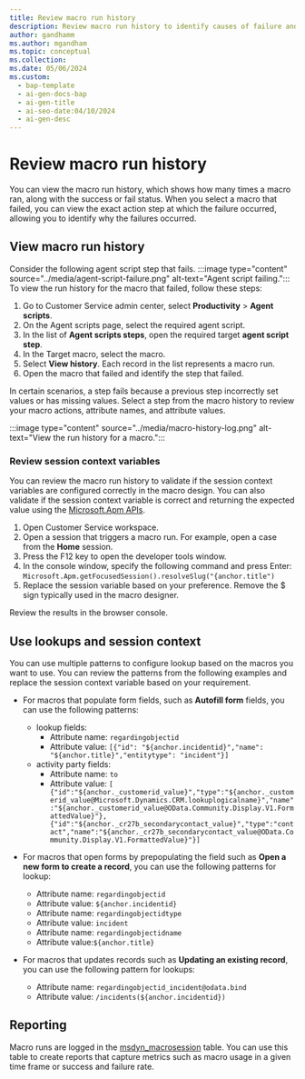```yaml
---
title: Review macro run history
description: Review macro run history to identify causes of failure and view exact action step at which failure occurred.
author: gandhamm
ms.author: mgandham
ms.topic: conceptual
ms.collection:
ms.date: 05/06/2024
ms.custom:
  - bap-template
  - ai-gen-docs-bap
  - ai-gen-title
  - ai-seo-date:04/10/2024
  - ai-gen-desc
---
```


# Review macro run history

You can view the macro run history, which shows how many times a macro ran, along with the success or fail status. When you select a macro that failed, you can view the exact action step at which the failure occurred, allowing you to identify why the failures occurred.

## View macro run history

Consider the following agent script step that fails.
    :::image type="content" source="../media/agent-script-failure.png" alt-text="Agent script failing.":::
To view the run history for the macro that failed, follow these steps:

1. Go to Customer Service admin center, select **Productivity** > **Agent scripts**.  
1. On the Agent scripts page, select the required agent script.
1. In the list of **Agent scripts steps**, open the required target **agent script step**. 
1. In the Target macro, select the macro. 
1. Select **View history**. Each record in the list represents a macro run. 
1. Open the macro that failed and identify the step that failed.  
 
In certain scenarios, a step fails because a previous step incorrectly set values or has missing values. Select a step from the macro history to review your macro actions, attribute names, and attribute values.

 :::image type="content" source="../media/macro-history-log.png" alt-text="View the run history for a macro.":::

### Review session context variables 
 
You can review the macro run history to validate if the session context variables are configured correctly in the macro design. You can also validate if the session context variable is correct and returning the expected value using the [Microsoft.Apm APIs](../develop/microsoft-apm.md). 
 
1. Open Customer Service workspace.
2. Open a session that triggers a macro run. For example, open a case from the **Home** session. 
3. Press the F12 key to open the developer tools window. 
4. In the console window, specify the following command and press Enter: `Microsoft.Apm.getFocusedSession().resolveSlug("{anchor.title")`
5. Replace the session variable based on your preference. Remove the $ sign typically used in the macro designer. 

Review the results in the browser console. 
 
## Use lookups and session context 

You can use multiple patterns to configure lookup based on the macros you want to use. You can review the patterns from the following examples and replace the session context variable based on your requirement.  

- For macros that populate form fields, such as **Autofill form** fields, you can use the following patterns:
  - lookup fields:
       - Attribute name:  `regardingobjectid ` 
       - Attribute value:  `[{"id": "${anchor.incidentid}","name": "${anchor.title}","entitytype": "incident"}]  `
  - activity party fields: 
      - Attribute name:  `to `
     - Attribute value: `[ {"id":"${anchor._customerid_value}","type":"${anchor._customerid_value@Microsoft.Dynamics.CRM.lookuplogicalname}","name":"${anchor._customerid_value@OData.Community.Display.V1.FormattedValue}"}, {"id":"${anchor._cr27b_secondarycontact_value}","type":"contact","name":"${anchor._cr27b_secondarycontact_value@OData.Community.Display.V1.FormattedValue}"}] `
- For macros that open forms by prepopulating the field such as **Open a new form to create a record**, you can use the following patterns for lookup: 

  - Attribute name: `regardingobjectid `
  - Attribute value: `${anchor.incidentid}` 
  - Attribute name: `regardingobjectidtype `
  - Attribute value: `incident` 
  - Attribute name: `regardingobjectidname` 
  - Attribute value:`${anchor.title} `
- For macros that updates records such as **Updating an existing record**, you can use the following pattern for lookups: 
  - Attribute name: `regardingobjectid_incident@odata.bind `
  - Attribute value: `/incidents(${anchor.incidentid}) `

## Reporting 

Macro runs are logged in the [msdyn_macrosession](../develop/reference/entities/msdyn_macrosession.md) table. You can use this table to create reports that capture metrics such as macro usage in a given time frame or success and failure rate.

